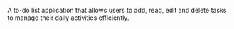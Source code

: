 A to-do list application that allows users to add, read, edit and delete tasks to manage their daily activities efficiently.
